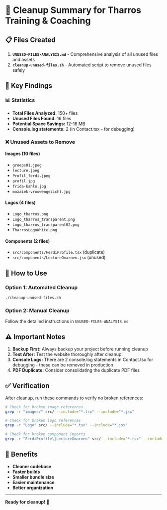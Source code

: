 # 🧹 Cleanup Summary for Tharros Training & Coaching

## 📋 Files Created

1. **`UNUSED-FILES-ANALYSIS.md`** - Comprehensive analysis of all unused files and assets
2. **`cleanup-unused-files.sh`** - Automated script to remove unused files safely

## 🎯 Key Findings

### 📊 Statistics

- **Total Files Analyzed:** 150+ files
- **Unused Files Found:** 16 files
- **Potential Space Savings:** 12-18 MB
- **Console.log statements:** 2 (in Contact.tsx - for debugging)

### ❌ Unused Assets to Remove

#### Images (10 files)

- `groeps01.jpeg`
- `lecture.jpeg`
- `Profil_ferdi.jpeg`
- `profil.jpg`
- `frida-kahlo.jpg`
- `mozaiek-vrouwengezicht.jpg`

#### Logos (4 files)

- `Logo_tharros.png`
- `Logo_tharros_transparent.png`
- `Logo_tharros_transparent02.png`
- `TharrosLogoWhite.png`

#### Components (2 files)

- `src/components/FerdiProfile.tsx` (duplicate)
- `src/components/LectureOmarnen.jsx` (unused)

## 🚀 How to Use

### Option 1: Automated Cleanup

```bash
./cleanup-unused-files.sh
```

### Option 2: Manual Cleanup

Follow the detailed instructions in `UNUSED-FILES-ANALYSIS.md`

## ⚠️ Important Notes

1. **Backup First:** Always backup your project before running cleanup
2. **Test After:** Test the website thoroughly after cleanup
3. **Console Logs:** There are 2 console.log statements in Contact.tsx for debugging - these can be removed in production
4. **PDF Duplicate:** Consider consolidating the duplicate PDF files

## ✅ Verification

After cleanup, run these commands to verify no broken references:

```bash
# Check for broken image references
grep -r "images/" src/ --include="*.tsx" --include="*.jsx"

# Check for broken logo references
grep -r "Logo" src/ --include="*.tsx" --include="*.jsx"

# Check for broken component imports
grep -r "FerdiProfile\|LectureOmarnen" src/ --include="*.tsx" --include="*.jsx"
```

## 🎉 Benefits

- **Cleaner codebase**
- **Faster builds**
- **Smaller bundle size**
- **Easier maintenance**
- **Better organization**

---

**Ready for cleanup!** 🚀
